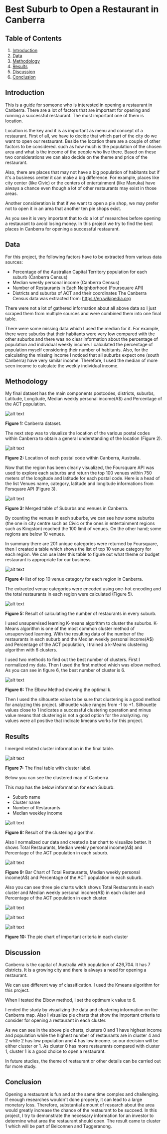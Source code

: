 # Best Suburb to Open a Restaurant in Canberra

## Table of Contents
1. [Introduction](#introduction)
2. [Data](#data)
3. [Methodology](#methodology)
4. [Results](#results)
5. [Discussion](#discussion)
6. [Conclusion](#conclusion)

## Introduction
This is a guide for someone who is interested in opening a restaurant in Canberra. There are a lot of factors that are important for opening and running a successful restaurant. The most important one of them is location. 

Location is the key and it is as important as menu and concept of a restaurant. First of all, we have to decide that which part of the city do we want to open our restaurant. Beside the location there are a couple of other factors to be considered. such as how much is the population of the chosen area and what is the income of the people who live there. Based on these two considerations we can also decide on the theme and price of the restaurant.

Also, there are places that may not have a big population of habitants but if it's a business center it can make a big difference. For example, places like city center (like Civic) or the centers of entertainment (like Manuka) have always a chance even though a lot of other restaurants may exist in those areas. 

Another consideration is that if we want to open a pie shop, we may prefer not to open it in an area that another ten pie shops exist.

As you see it is very important that to do a lot of researches before opening a restaurant to avoid losing money. In this project we try to find the best places in Canberra for opening a successful restaurant.

## Data

For this project, the following factors have to be extracted from various data sources:

-	Percentage of the Australian Capital Territory population for each suburb (Canberra Census)
- Median weekly personal income (Canberra Census)
-	Number of Restaurants in Each Neighborhood (Foursquare API)
- Districts and suburbs of ACT and their coordinates
The Canberra Census data was extracted from: https://en.wikipedia.org

There were not a lot of gathered information about all above data so I just scraped them from multiple sources and were combined them into one final table.

There were some missing data which I used the median for it. For example, there were suburbs that their habitants were very low compared with the other suburbs and there was no clear information about the percentage of population and individual weekly income. I calculated the percentage of population myself considering their number of habitants. Also, for the calculating the missing income I noticed that all suburbs expect one (south Canberra) have very similar income. Therefore, I used the median of more seen income to calculate the weekly individual income.

## Methodology

My final dataset has the main components postcodes, districts, suburbs, Latitude, Longitude, Median weekly personal income(A$) and	Percentage of the ACT population.

![alt text](https://github.com/neda-ale/Coursera_Capstone/blob/main/figure1.jpg "Figure 1: Canberra dataset.")

**Figure 1:** Canberra dataset.

The next step was to visualize the location of the various postal codes within Canberra to obtain a general understanding of the location (Figure 2). 

![alt text](https://github.com/neda-ale/Coursera_Capstone/blob/main/Figure2.jpg "Figure 2: Location of each postal code within Canberra, Australia.")

**Figure 2:** Location of each postal code within Canberra, Australia.

Now that the region has been clearly visualized, the Foursquare API was used to explore each suburbs and return the top 100 venues within 750 meters of the longitude and latitude for each postal code. Here is a head of the list Venues name, category, latitude and longitude informations from Forsquare API (Figure 3).

![alt text](https://github.com/neda-ale/Coursera_Capstone/blob/main/figure3.png "Figure 3: Merged table of Suburbs and venues in Canberra.")


**Figure 3:** Merged table of Suburbs and venues in Canberra.

By counting the venues in each suburbs, we can see how some suburbs (the one in city centre such as Civic or the ones in entertainment regions such as Kingston) reached the 100 limit of venues. On the other hand; some regions are below 10 venues.

In summary there are 201 unique categories were returned by Foursquare, then I created a table which shows the list of top 10 venue category for each region. We can use later this table to figure out what theme or budget restaurant is appropriate for our business.

![alt text](https://github.com/neda-ale/Coursera_Capstone/blob/main/figure6.png "Figure 4: list of top 10 venue category for each region in Canberra.")


**Figure 4:** list of top 10 venue category for each region in Canberra.

The extracted venue categories were encoded using one-hot encoding and the total restaurants in each region were calculated (Figure 5). 

![alt text](https://github.com/neda-ale/Coursera_Capstone/blob/main/figure4.png "Figure 5: Result of calculating the number of restaurants in every suburb.")

**Figure 5:** Result of calculating the number of restaurants in every suburb.


I used unsupervised learning K-means algorithm to cluster the suburbs. K-Means algorithm is one of the most common cluster method of unsupervised learning.
With the resulting data of the number of the restaurants in each suburb and the Median weekly personal income(A$) and Percentage of the ACT population, I trained a k-Means clustering algorithm with 6 clusters.

I used two methods to find out the best number of clusters. First I normalized my data. Then I used the first method which was elbow method. As you can see in figure 6, the best number of cluster is 6.

![alt text](https://github.com/neda-ale/Coursera_Capstone/blob/main/figureelbow.png "Figure 6: The Elbow Method showing the optimal k .")

**Figure 6:** The Elbow Method showing the optimal k.

Then I used the silhouette value to be sure that clustering is a good method for analyzing this project. silhouette value ranges from -1 to +1. Silhouette values close to 1 indicates a successful clustering operation and minus value means that clustering is not a good option for the analyzing. my values were all positive that indicate kmeans works for this project.


## Results

I merged related cluster information in the final table.

![alt text](https://github.com/neda-ale/Coursera_Capstone/blob/main/figure8.png "Figure 7: The final table with cluster label .")

**Figure 7:** The final table with cluster label.

Below you can see the clustered map of Canberra.

This map has the below information for each Suburb:

- Suburb name
- Cluster name
- Number of Restaurants
- Median weekley income


![alt text](https://github.com/neda-ale/Coursera_Capstone/blob/main/figure%20cluster.png "Figure 8: Result of the clustering algorithm.")

**Figure 8:** Result of the clustering algorithm.  

Also I normalized our data and created a bar chart to visualize better. It shows Total Restaurants, Median weekly personal income(A$) and Percentage of the ACT population in each suburb.

![alt text](https://github.com/neda-ale/Coursera_Capstone/blob/main/figurebar.png "Figure 9: Bar chart.")

**Figure 9:** Bar Chart of Total Restaurants, Median weekly personal income(A$) and Percentage of the ACT population in each suburb.

Also you can see three pie charts witch shows Total Restaurants in each cluster and Median weekly personal income(A$) in each cluster and Percentage of the ACT population in each cluster.  

![alt text](https://github.com/neda-ale/Coursera_Capstone/blob/main/figurepie2.png "Figure 10: the bar chart of Total Restaurants in each cluster.")

![alt text](https://github.com/neda-ale/Coursera_Capstone/blob/main/figurepie3.png "Figure 10: the bar chart of Median weekly personal income(A$) in each cluster in each cluster.")

![alt text](https://github.com/neda-ale/Coursera_Capstone/blob/main/figurepie1.png "Figure 10: the bar chart of Percentage of the ACT population in each cluster.")


**Figure 10:** The pie chart of important criteria in each cluster 

## Discussion

Canberra is the capital of Australia with population of 426,704. It has 7 districts. It is a growing city and there is always a need for opening a restaurant. 

We can use different way of classification. I used the Kmeans algorithm for this project.

When I tested the Elbow method, I set the optimum k value to 6. 

I ended the study by visualizing the data and clustering information on the Canberra map. Also I visualize pie charts that show the important criteria to consider for opening a restaurant in each cluster. 

As we can see in the above pie charts, clusters 0 and 1 have highest income and population while the highest number of restaurants are in cluster 4 and 2 while 2 has low population and 4 has low income. so our decision will be either cluster or 1. As cluster 0 has more restaurants compared with cluster 1, cluster 1 is a good choice to open a restaurant. 

In future studies, the theme of restaurant or other details can be carried out for more study.


## Conclusion

Opening a restaurant is fun and at the same time complex and challenging. If enough researches wouldn't done properly, it can lead to a large monetary loss. Therefore, substantial amount of research about the area would greatly increase the chance of the restaurant to be succeed. In this project, I try to demonstrate the necessary information for an investor to determine what area the restaurant should open. The result came to cluster 1 which will be part of Belconnen and Tuggeranong.
